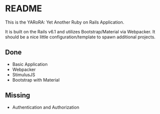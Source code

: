 # README

This is the YARoRA: Yet Another Ruby on Rails Application.

It is built on the Rails v6.1 and utilizes Bootstrap/Material via Webpacker. It should be a nice little
configuration/template to spawn additional projects.

## Done

* Basic Application
* Webpacker
* StimulusJS
* Bootstrap with Material

## Missing

* Authentication and Authorization

